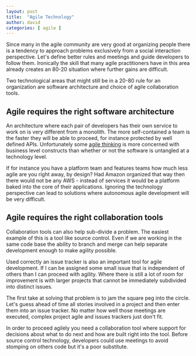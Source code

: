 ```yaml
---
layout: post
title:  "Agile Technology"
author: david
categories: [ agile ]
---
```

Since many in the agile community are very good at organizing people there is a tendency to approach problems
exclusively from a social interaction perspective. Let's define better rules and meetings and guide developers to follow
them. Ironically the skill that many agile practitioners have in this area already creates an 80-20 situation where
further gains are difficult.

Two technological areas that might still be in a 20-80 rule for an organization are software architecture and choice of 
agile collaboration tools.

## Agile requires the right software architecture

An architecture where each pair of developers has their own service to work on is very different from a monolith. The 
more self-contained a team is the faster they will be able to proceed, for instance protected by well defined APIs. 
Unfortunately some [agile thinking](https://www.scaledagileframework.com/blog/new-advanced-topic-article-organizing-teams-and-arts-team-topologies-at-scale) 
is more concerned with business level constructs than whether or not the software is untangled at a technology level.

If for instance you have a platform team and features teams how much less agile are you right away, by design? Had 
Amazon organized that way then there would not be any AWS - instead of services it would be a platform baked into the 
core of their applications. Ignoring the technology perspective can lead to solutions where autonomous agile 
development will be very difficult.

## Agile requires the right collaboration tools

Collaboration tools can also help sub-divide a problem. The easiest example of this is a tool like source control. Even 
if we are working in the same code base the ability to branch and merge can help separate development enough to make 
agility possible.

Used correctly an issue tracker is also an important tool for agile development. If I can be assigned some small issue
that is independent of others than I can proceed with agility. Where there is still a lot of room for improvement is 
with larger projects that cannot be immediately subdivided into distinct issues.

The first take at solving that problem is to jam the square peg into the circle. Let's guess ahead of time all stories 
involved in a project and then enter them into an issue tracker. No matter how well those meetings are executed, complex 
project agile and issues trackers just don't fit.

In order to proceed agilely you need a collaboration tool where support for decisions about what to do next and how are 
built right into the tool. Before source control technology, developers could use meetings to avoid stomping on others 
code but it's a poor substitute.
